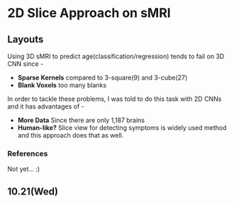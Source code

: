 # 2D Slice Approach on sMRI
## Layouts
Using 3D sMRI to predict age(classification/regression) tends to fail on 3D CNN since -
+ **Sparse Kernels** compared to 3-square(9) and 3-cube(27)
+ **Blank Voxels** too many blanks

In order to tackle these problems, I was told to do this task with 2D CNNs and it has advantages of -
+ **More Data** Since there are only 1,187 brains
+ **Human-like?** Slice view for detecting symptoms is widely used method and this approach does that as well.

### References
Not yet... :)

## 10.21(Wed)